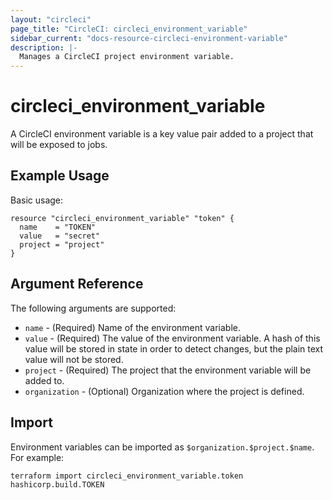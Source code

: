 ```yaml
---
layout: "circleci"
page_title: "CircleCI: circleci_environment_variable"
sidebar_current: "docs-resource-circleci-environment-variable"
description: |-
  Manages a CircleCI project environment variable.
---
```


# circleci_environment_variable

A CircleCI environment variable is a key value pair added to a project that will be exposed to jobs.

## Example Usage

Basic usage:

```hcl
resource "circleci_environment_variable" "token" {
  name    = "TOKEN"
  value   = "secret"
  project = "project"
}
```

## Argument Reference

The following arguments are supported:

* `name` - (Required) Name of the environment variable.
* `value` - (Required) The value of the environment variable. A hash of this value will be stored in state in order to detect changes, but the plain text value will not be stored.
* `project` - (Required) The project that the environment variable will be added to.
* `organization` - (Optional) Organization where the project is defined.

## Import

Environment variables can be imported as `$organization.$project.$name`. For example:

```shell
terraform import circleci_environment_variable.token hashicorp.build.TOKEN
```
